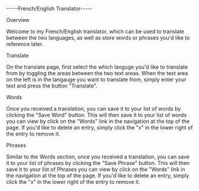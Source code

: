-----French/English Translator-----

Overview

Welcome to my French/English translator, which can be used to translate between the two languages, as well as store words or phrases you'd like to reference later.

Translate

On the translate page, first select the which languge you'd like to translate from by toggling the areas between the two text areas. When the text area on the left is in the langauge you want to translate from, simply enter your text and press the button "Translate".

Words

Once you received a translation, you can save it to your list of words by clicking the "Save Word" button. This will then save it to your list of words you can view by click on the "Words" link in the navigation at the top of the page. If you'd like to delete an entry, simply click the "x" in the lower right of the entry to remove it.

Phrases

Similar to the Words section, once you received a translation, you can save it to your list of phrases by clicking the "Save Phrase" button. This will then save it to your list of Phrases you can view by click on the "Words" link in the navigation at the top of the page. If you'd like to delete an entry, simply click the "x" in the lower right of the entry to remove it.
